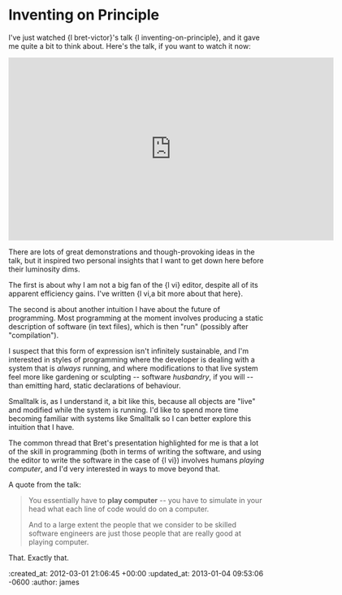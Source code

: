 Inventing on Principle
=======

I've just watched {l bret-victor}'s talk {l inventing-on-principle}, and it gave me quite a bit to think about. Here's the talk, if you want to watch it now:

<iframe src="http://player.vimeo.com/video/36579366?byline=0" width="640" height="360" frameborder="0" webkitAllowFullScreen="true" mozallowfullscreen="true" allowFullScreen="true"></iframe>

There are lots of great demonstrations and though-provoking ideas in the talk, but it inspired two personal insights that I want to get down here before their luminosity dims.

The first is about why I am not a big fan of the {l vi} editor, despite all of its apparent efficiency gains. I've written {l vi,a bit more about that here}.

The second is about another intuition I have about the future of programming. Most programming at the moment involves producing a static description of software (in text files), which is then "run" (possibly after "compilation").

I suspect that this form of expression isn't infinitely sustainable, and I'm interested in styles of programming where the developer is dealing with a system that is *always* running, and where modifications to that live system feel more like gardening or sculpting -- software *husbandry*, if you will -- than emitting hard, static declarations of behaviour.

Smalltalk is, as I understand it, a bit like this, because all objects are "live" and modified while the system is running. I'd like to spend more time becoming familiar with systems like Smalltalk so I can better explore this intuition that I have.

The common thread that Bret's presentation highlighted for me is that a lot of the skill in programming (both in terms of writing the software, and using the editor to write the software in the case of {l vi}) involves humans *playing computer*, and I'd very interested in ways to move beyond that.

A quote from the talk:

> You essentially have to **play computer** -- you have to simulate in your head what each line of code would do on a computer.
>
> And to a large extent the people that we consider to be skilled software engineers are just those people that are really good at playing computer.

That. Exactly that.

:created_at: 2012-03-01 21:06:45 +00:00
:updated_at: 2013-01-04 09:53:06 -0600
:author: james
